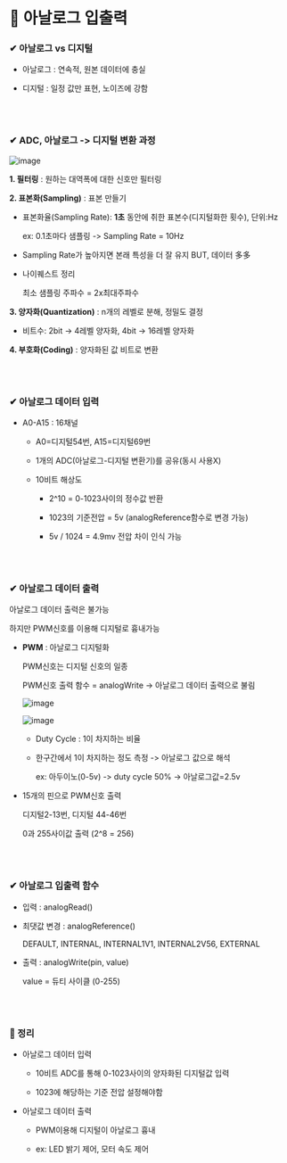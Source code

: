 # 📙 아날로그 입출력

### ✔ 아날로그 vs 디지털

- 아날로그 : 연속적, 원본 데이터에 충실

- 디지털 : 일정 값만 표현, 노이즈에 강함


<br>
<br>

### ✔ ADC, 아날로그 -> 디지털 변환 과정

![image](https://user-images.githubusercontent.com/54584063/84179761-6a79d200-aac1-11ea-83df-e06a6f73fd3b.png)

**1. 필터링**  : 원하는 대역폭에 대한 신호만 필터링

**2. 표본화(Sampling)** : 표본 만들기

- 표본화율(Sampling Rate): **1초** 동안에 취한 표본수(디지털화한 횟수), 단위:Hz

    ex: 0.1초마다 샘플링 -> Sampling Rate = 10Hz

- Sampling Rate가 높아지면 본래 특성을 더 잘 유지 BUT, 데이터 多多

- 나이퀘스트 정리

    최소 샘플링 주파수 = 2x최대주파수

**3. 양자화(Quantization)** : n개의 레벨로 분해, 정밀도 결정

- 비트수: 2bit -> 4레벨 양자화, 4bit -> 16레벨 양자화


**4. 부호화(Coding)** : 양자화된 값 비트로 변환



<br>
<br>

### ✔ 아날로그 데이터 입력

- A0-A15 : 16채널 

    - A0=디지털54번, A15=디지털69번

    - 1개의 ADC(아날로그-디지털 변환기)를 공유(동시 사용X)

    - 10비트 해상도

        - 2^10 = 0-1023사이의 정수값 반환

        - 1023의 기준전압 = 5v  (analogReference함수로 변경 가능)

        - 5v / 1024 = 4.9mv 전압 차이 인식 가능


<br>
<br>

### ✔ 아날로그 데이터 출력

아날로그 데이터 출력은 불가능

하지만 PWM신호를 이용해 디지털로 흉내가능

- **PWM** : 아날로그 디지털화

    PWM신호는 디지털 신호의 일종

    PWM신호 출력 함수 = analogWrite -> 아날로그 데이터 출력으로 불림

    ![image](https://user-images.githubusercontent.com/54584063/84183068-4c62a080-aac6-11ea-8a55-132605084683.png)

    ![image](https://user-images.githubusercontent.com/54584063/84183327-b2e7be80-aac6-11ea-9b6a-3d90a351de46.png)

    - Duty Cycle : 1이 차지하는 비율

    - 한구간에서 1이 차지하는 정도 측정 -> 아날로그 값으로 해석

        ex: 아두이노(0-5v) -> duty cycle 50% -> 아날로그값=2.5v

- 15개의 핀으로 PWM신호 출력

    디지털2-13번, 디지털 44-46번

    0과 255사이값 출력 (2^8 = 256)


<br>
<br>

### ✔ 아날로그 입출력 함수

- 입력 : analogRead()

- 최댓값 변경 : analogReference()

    DEFAULT, INTERNAL, INTERNAL1V1, INTERNAL2V56, EXTERNAL

- 출력 : analogWrite(pin, value)

    value = 듀티 사이클 (0-255)


<br>
<br>


### 🔎 정리

- 아날로그 데이터 입력

    - 10비트 ADC를 통해 0-1023사이의 양자화된 디지털값 입력

    - 1023에 해당하는 기준 전압 설정해야함

- 아날로그 데이터 출력

    - PWM이용해 디지털이 아날로그 흉내

    - ex: LED 밝기 제어, 모터 속도 제어
